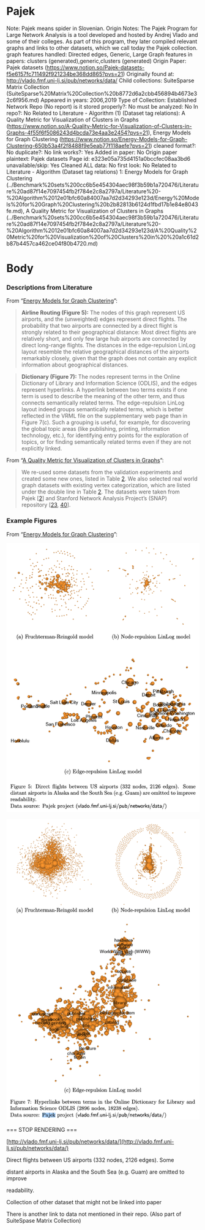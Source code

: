 # Pajek

Note: Pajek means spider in Slovenian.
Origin Notes: The Pajek Program for Large Network Analysis is a tool developed and hosted by Andrej Vlado and some of their colleges. As part of this program, they later compiled relevant graphs and links to other datasets, which we call today the Pajek collection.
graph features handled: Directed edges, Generic, Large
Graph features in papers: clusters (generated),generic,clusters (generated)
Origin Paper: Pajek datasets (https://www.notion.so/Pajek-datasets-f5e6157fc711492f921234be368dd865?pvs=21)
Originally found at: http://vlado.fmf.uni-lj.si/pub/networks/data/
Child collections: SuiteSparse Matrix Collection (SuiteSparse%20Matrix%20Collection%20b8772d6a2cbb456894b4673e32c6f956.md)
Appeared in years: 2006,2019
Type of Collection: Established Network Repo (No report)
is it stored properly?: No
must be analyzed: No
In repo?: No
Related to Literature - Algorithm (1) (Dataset tag relations): A Quality Metric for Visualization of Clusters in Graphs (https://www.notion.so/A-Quality-Metric-for-Visualization-of-Clusters-in-Graphs-4f55f6f5086243d4bcda73e4aa3e2454?pvs=21), Energy Models for Graph Clustering (https://www.notion.so/Energy-Models-for-Graph-Clustering-650b53a4f2f8488f9e5eab77f118aefe?pvs=21)
cleaned format?: No
duplicate?: No
link works?: Yes
Added in paper: No
Origin paper plaintext: Pajek datasets
Page id: e323e05a735d4151a0bccfec08aa3bd6
unavailable/skip: Yes
Cleaned ALL data: No
first look: No
Related to Literature - Algorithm (Dataset tag relations) 1: Energy Models for Graph Clustering (../Benchmark%20sets%200cc6b5e454304aec98f3b59b1a720476/Literature%20ad87f14e7097454fb2f784e2c8a2797a/Literature%20-%20Algorithm%2012e01bfc60a84007aa7d2d34293e123d/Energy%20Models%20for%20Graph%20Clustering%20b2b82813b6124d1fbd17b1e84e8043fe.md), A Quality Metric for Visualization of Clusters in Graphs (../Benchmark%20sets%200cc6b5e454304aec98f3b59b1a720476/Literature%20ad87f14e7097454fb2f784e2c8a2797a/Literature%20-%20Algorithm%2012e01bfc60a84007aa7d2d34293e123d/A%20Quality%20Metric%20for%20Visualization%20of%20Clusters%20in%20%20a1c61d2b87b4457ca462ce04f80b4720.md)

# Body

### Descriptions from Literature

From “[Energy Models for Graph Clustering](https://doi.org/10.1007/978-3-540-24595-7_40)”:

> **Airline Routing (Figure 5):** The nodes of this graph represent US airports, and the (unweighted) edges represent direct flights. The probability that two airports are connected by a direct flight is strongly related to their geographical distance: Most direct flights are relatively short, and only few large hub airports are connected by direct long-range flights.
The distances in the edge-repulsion LinLog layout resemble the relative geographical distances of the airports remarkably closely, given that the graph does not contain any explicit information about geographical distances.
> 

> **Dictionary (Figure 7):** The nodes represent terms in the Online Dictionary of Library and Information Science (ODLIS), and the edges represent hyperlinks. A hyperlink between two terms exists if one term is used to describe the meaning of the other term, and thus connects semantically related terms.
The edge-repulsion LinLog layout indeed groups semantically related terms, which is better reflected in the VRML file on the supplementary web page than in Figure 7(c). Such a grouping is useful, for example, for discovering the global topic areas (like publishing, printing, information technology, etc.), for identifying entry points for the exploration of topics, or for finding semantically
related terms even if they are not explicitly linked.
> 

From “[A Quality Metric for Visualization of Clusters in Graphs](https://link.springer.com/chapter/10.1007/978-3-030-35802-0_10)”:

> We re-used some datasets from the validation experiments and created some new ones, listed in Table [2](https://link.springer.com/chapter/10.1007/978-3-030-35802-0_10#Tab2). We also selected real world graph datasets with existing vertex categorization, which are listed under the double line in Table [2](https://link.springer.com/chapter/10.1007/978-3-030-35802-0_10#Tab2). The datasets were taken from Pajek [[2](https://link.springer.com/chapter/10.1007/978-3-030-35802-0_10#ref-CR2)] and Stanford Network Analysis Project’s (SNAP) repository [[23](https://link.springer.com/chapter/10.1007/978-3-030-35802-0_10#ref-CR23), [40](https://link.springer.com/chapter/10.1007/978-3-030-35802-0_10#ref-CR40)].
> 

### Example Figures

From “[Energy Models for Graph Clustering](https://doi.org/10.1007/978-3-540-24595-7_40)”:

![Screen Shot 2023-08-17 at 4.05.25 PM.png](Pajek%20e323e05a735d4151a0bccfec08aa3bd6/Screen_Shot_2023-08-17_at_4.05.25_PM.png)

![Screen Shot 2023-08-17 at 4.06.19 PM.png](Pajek%20e323e05a735d4151a0bccfec08aa3bd6/Screen_Shot_2023-08-17_at_4.06.19_PM.png)

=== STOP RENDERING ===

[http://vlado.fmf.uni-lj.si/pub/networks/data/](http://vlado.fmf.uni-lj.si/pub/networks/data/)

Direct flights between US airports (332 nodes, 2126 edges). Some

distant airports in Alaska and the South Sea (e.g. Guam) are omitted to improve

readability.

[](http://vlado.fmf.uni-lj.si/pub/networks/doc/)

Collection of other dataset that might not be linked into paper

There is another link to data not mentioned in their repo. (Also part of SuiteSpase Matrix Collection)